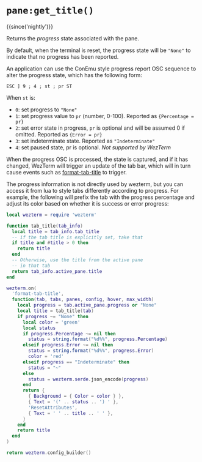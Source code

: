 # `pane:get_title()`

{{since('nightly')}}

Returns the *progress* state associated with the pane.

By default, when the terminal is reset, the progress state will be `"None"` to
indicate that no progress has been reported.

An application can use the ConEmu style progress report OSC sequence to alter
the progress state, which has the following form:

```
ESC ] 9 ; 4 ; st ; pr ST
```

When `st` is:

* `0`: set progress to `"None"`
* `1`: set progress value to `pr` (number, 0-100). Reported as `{Percentage = pr}`
* `2`: set error state in progress, `pr` is optional and will be assumed 0 if omitted. Reported as `{Error = pr}`
* `3`: set indeterminate state. Reported as `"Indeterminate"`
* `4`: set paused state, pr is optional. *Not supported by WezTerm*

When the progress OSC is processed, the state is captured, and if it has
changed, WezTerm will trigger an update of the tab bar, which will in turn
cause events such as
[format-tab-title](../../window-events/format-tab-title.md) to trigger.

The progress information is not directly used by wezterm, but you can access it
from lua to style tabs differently according to progress. For example, the
following will prefix the tab with the progress percentage and adjust its
color based on whether it is success or error progress:

```lua
local wezterm = require 'wezterm'

function tab_title(tab_info)
  local title = tab_info.tab_title
  -- if the tab title is explicitly set, take that
  if title and #title > 0 then
    return title
  end
  -- Otherwise, use the title from the active pane
  -- in that tab
  return tab_info.active_pane.title
end

wezterm.on(
  'format-tab-title',
  function(tab, tabs, panes, config, hover, max_width)
    local progress = tab.active_pane.progress or "None"
    local title = tab_title(tab)
    if progress ~= "None" then
      local color = 'green'
      local status
      if progress.Percentage ~= nil then
        status = string.format("%d%%", progress.Percentage)
      elseif progress.Error ~= nil then
        status = string.format("%d%%", progress.Error)
        color = 'red'
      elseif progress == "Indeterminate" then
        status = "~"
      else
        status = wezterm.serde.json_encode(progress)
      end
      return {
        { Background = { Color = color } },
        { Text = '(' .. status .. ') ' },
        'ResetAttributes',
        { Text = ' ' .. title .. ' ' },
      }
    end
    return title
  end
)

return wezterm.config_builder()
```
